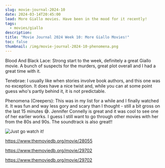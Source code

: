 ```yaml
---
slug: movie-journal-2024-10
date: 2024-03-14T20:45:00
lead: More Giallo movies. Have been in the mood for it recently!
tags:
  - movies/giallo
description: 
title: "Movie Journal 2024 Week 10: More Giallo Movies!"
toc: false
thumbnail: /img/movie-journal-2024-10-phenomena.png
---
```

Blood And Black Lace: Strong start to the week, definitely a great Giallo movie. A bunch of suspects for the murders, great plot overall and I had a great time with it.

Tenebrae: I usually like when stories involve book authors, and this one was no exception. It does have a nice twist and, while you can at some point guess who's partly behind it, it is not predictable.

Phenomena (Creepers): This was in my list for a while and I finally watched it. It was fun and way less gory and scary than I thought - still a bit gross on the last 15 minutes 😅. Jennifer Connelly is great and it was cool to see one of her earlier works. I guess I still want to go through other movies with her from the 80s and 90s. The soundtrack is also great!!

![Just go watch it!](/img/phenomena.gif)

https://www.themoviedb.org/movie/28055

https://www.themoviedb.org/movie/29702

https://www.themoviedb.org/movie/29702
